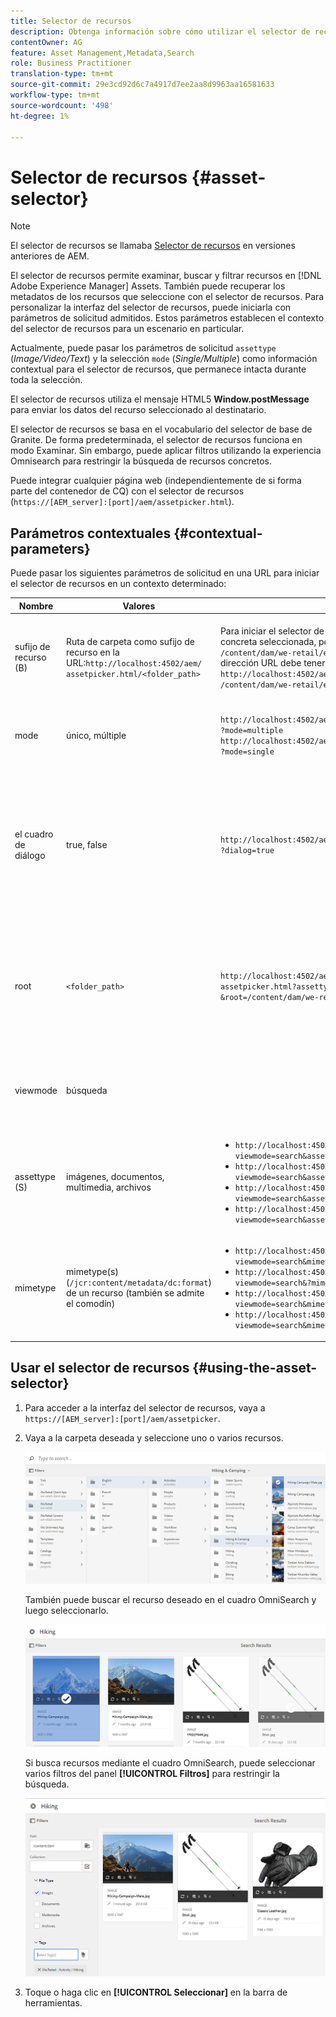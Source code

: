 ```yaml
---
title: Selector de recursos
description: Obtenga información sobre cómo utilizar el selector de recursos para buscar, filtrar, examinar y recuperar metadatos de recursos en Adobe Experience Manager (AEM) Assets. Aprenda también a personalizar la interfaz del selector de recursos.
contentOwner: AG
feature: Asset Management,Metadata,Search
role: Business Practitioner
translation-type: tm+mt
source-git-commit: 29e3cd92d6c7a4917d7ee2aa8d9963aa16581633
workflow-type: tm+mt
source-wordcount: '498'
ht-degree: 1%

---
```



# Selector de recursos {#asset-selector}

>[!NOTE]
>
>El selector de recursos se llamaba [Selector de recursos](https://helpx.adobe.com/experience-manager/6-2/assets/using/asset-picker.html) en versiones anteriores de AEM.

El selector de recursos permite examinar, buscar y filtrar recursos en [!DNL Adobe Experience Manager] Assets. También puede recuperar los metadatos de los recursos que seleccione con el selector de recursos. Para personalizar la interfaz del selector de recursos, puede iniciarla con parámetros de solicitud admitidos. Estos parámetros establecen el contexto del selector de recursos para un escenario en particular.

Actualmente, puede pasar los parámetros de solicitud `assettype` (*Image/Video/Text*) y la selección `mode` (*Single/Multiple*) como información contextual para el selector de recursos, que permanece intacta durante toda la selección.

El selector de recursos utiliza el mensaje HTML5 **Window.postMessage** para enviar los datos del recurso seleccionado al destinatario.

El selector de recursos se basa en el vocabulario del selector de base de Granite. De forma predeterminada, el selector de recursos funciona en modo Examinar. Sin embargo, puede aplicar filtros utilizando la experiencia Omnisearch para restringir la búsqueda de recursos concretos.

Puede integrar cualquier página web (independientemente de si forma parte del contenedor de CQ) con el selector de recursos (`https://[AEM_server]:[port]/aem/assetpicker.html`).

## Parámetros contextuales {#contextual-parameters}

Puede pasar los siguientes parámetros de solicitud en una URL para iniciar el selector de recursos en un contexto determinado:

| Nombre | Valores | Ejemplo | Función |
|---|---|---|---|
| sufijo de recurso (B) | Ruta de carpeta como sufijo de recurso en la URL:`http://localhost:4502/aem/`<br>`assetpicker.html/<folder_path>` | Para iniciar el selector de recursos con una carpeta concreta seleccionada, por ejemplo con la carpeta `/content/dam/we-retail/en/activities` seleccionada, la dirección URL debe tener el siguiente formato: `http://localhost:4502/aem/assetpicker.html`<br>`/content/dam/we-retail/en/activities?assettype=images` | Si necesita seleccionar una carpeta concreta cuando se inicia el selector de recursos, pasarla como sufijo de recurso. |
| mode | único, múltiple | `http://localhost:4502/aem/assetpicker.html`<br>`?mode=multiple` <br> `http://localhost:4502/aem/assetpicker.html`<br>`?mode=single` | En el modo múltiple, puede seleccionar varios recursos simultáneamente mediante el selector de recursos. |
| el cuadro de diálogo | true, false | `http://localhost:4502/aem/assetpicker.html`<br>`?dialog=true` | Utilice estos parámetros para abrir el selector de recursos como cuadro de diálogo de Granite. Esta opción solo es aplicable cuando se inicia el selector de recursos a través de Granite Path Field y se configura como pickerSrc URL. |
| root | `<folder_path>` | `http://localhost:4502/aem/`<br>`assetpicker.html?assettype=images`<br>`&root=/content/dam/we-retail/en/activities` | Utilice esta opción para especificar la carpeta raíz del selector de recursos. En este caso, el selector de recursos permite seleccionar solo recursos secundarios (directos/indirectos) en la carpeta raíz. |
| viewmode | búsqueda |  | Para iniciar el selector de recursos en modo de búsqueda, con parámetros de tipo de recurso y tipo de mimetype. |
| assettype (S) | imágenes, documentos, multimedia, archivos | <ul><li>`http://localhost:4502/aem/assetpicker.html?viewmode=search&assettype=images`</li> <li>`http://localhost:4502/aem/assetpicker.html?viewmode=search&assettype=documents`</li> <li>`http://localhost:4502/aem/assetpicker.html?viewmode=search&assettype=multimedia`</li> <li>`http://localhost:4502/aem/assetpicker.html?viewmode=search&assettype=archives`</li> | Utilice esta opción para filtrar los tipos de recursos según el valor pasado. |
| mimetype | mimetype(s) (`/jcr:content/metadata/dc:format`) de un recurso (también se admite el comodín) | <ul><li>`http://localhost:4502/aem/assetpicker.html?viewmode=search&mimetype=image/png`</li>  <li>`http://localhost:4502/aem/assetpicker.html?viewmode=search&?mimetype=*png`</li>  <li>`http://localhost:4502/aem/assetpicker.html?viewmode=search&mimetype=*presentation`</li>  <li>`http://localhost:4502/aem/assetpicker?viewmode=search&mimetype=*presentation&mimetype=*png`</li></ul> | Utilícelo para filtrar recursos en función de tipos MIME |

## Usar el selector de recursos {#using-the-asset-selector}

1. Para acceder a la interfaz del selector de recursos, vaya a `https://[AEM_server]:[port]/aem/assetpicker`.
1. Vaya a la carpeta deseada y seleccione uno o varios recursos.

   ![chlimage_1-441](assets/chlimage_1-441.png)

   También puede buscar el recurso deseado en el cuadro OmniSearch y luego seleccionarlo.

   ![chlimage_1-442](assets/chlimage_1-442.png)

   Si busca recursos mediante el cuadro OmniSearch, puede seleccionar varios filtros del panel **[!UICONTROL Filtros]** para restringir la búsqueda.

   ![chlimage_1-443](assets/chlimage_1-443.png)

1. Toque o haga clic en **[!UICONTROL Seleccionar]** en la barra de herramientas.
